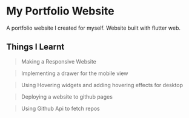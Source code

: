 # My Portfolio Website

A portfolio website I created for myself. Website built with flutter web.

## Things I Learnt

> Making a Responsive Website

> Implementing a drawer for the mobile view

> Using Hovering widgets and adding hovering effects for desktop

> Deploying a website to github pages

> Using Github Api to fetch repos
